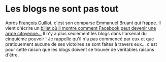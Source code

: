 # Les blogs ne sont pas tout

Après [François Guillot](/2007/09/05/un-jour-ils-comprendront/), c'est son comparse Emmanuel Bruant qui frappe. Il vient d'écrire un [billet où il montre comment Facebook peut devenir une arme citoyenne...](http://internetetopinion.wordpress.com/2007/09/05/le-potentiel-consumeriste-de-facebook-le-cas-hsbc/) Il n'y a plus seulement les blogs dans l'arsenal du cinquième pouvoir ! Je rappelle qu'il n'a pas commencé par eux et que pratiquement aucune de ses victoires se sont faites à travers eux... c'est pour cette raison que les blogs doivent se trouver de véritables raisons d'être.